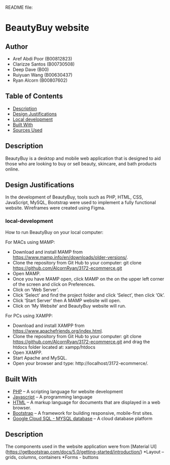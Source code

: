 README file: 
# BeautyBuy website
## Author 
* Aref Abdi Poor (B00812823) 
* Clarizze Santos (B00730508) 
* Deep Dave (B00) 
* Ruiyuan Wang (B00630437)
* Ryan Alcorn (B00807602) 
 
## Table of Contents 
- [Description](#description)
- [Design Justifications](#design-justifications) 
- [Local development](#local-development) 
- [Built With](#built-with) 
- [Sources Used](#sources-used) 
 
## Description 
 
BeautyBuy is a desktop and mobile web application that is designed to aid those who are looking to buy or sell beauty, skincare, and bath products online.  
 
## Design Justifications 
 
In the development of BeautyBuy, tools such as PHP, HTML, CSS, JavaScript, MySQL, Bootstrap were used to implement a fully functional website. Wireframes were created using Figma. 
 
 
### local-development 
 
How to run BeautyBuy on your local computer: 

For MACs using MAMP:
* Download and install MAMP from https://www.mamp.info/en/downloads/older-versions/.
* Clone the repository from Git Hub to your computer: git clone https://github.com/AlcornRyan/3172-ecommerce.git
* Open MAMP.
* Once you have MAMP open, click MAMP on the on the upper left corner of the screen and click on Preferences.
* Click on ‘Web Server’. 
* Click ‘Select’ and find the project folder and click ‘Select’, then click ‘Ok’.
* Click ‘Start Server’ then A MAMP website will open.
* Click on ‘My Website’ and BeautyBuy website will run. 

For PCs using XAMPP:
* Download and install XAMPP from https://www.apachefriends.org/index.html.
* Clone the repository from Git Hub to your computer: git clone https://github.com/AlcornRyan/3172-ecommerce.git and drag the htdocs folder located at: xampp/htdocs
* Open XAMPP.
* Start Apache and MySQL.
* Open your browser and type: http://localhost/3172-ecommerce/.
 
  
## Built With 
 
* [PHP]() – A scripting language for website development 
* [Javascript]() – A programming language 
* [HTML]() – A markup language for documents that are displayed in a web browser.
* [Bootstrap]( https://getbootstrap.com/docs/5.0/getting-started/introduction/) – A framework for building responsive, mobile-first sites.
* [Google Cloud SQL - MYSQL database]( https://cloud.google.com/sql/) – A cloud database platform  
 
## Description 
 
The components used in the website application were from [Material UI] (https://getbootstrap.com/docs/5.0/getting-started/introduction/) 
*Layout – grids, columns, containers
*Forms - buttons
